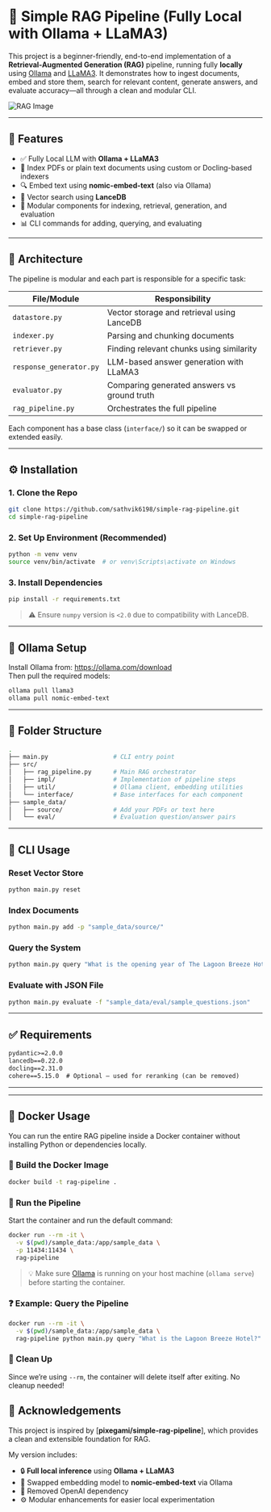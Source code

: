 # 🧠 Simple RAG Pipeline (Fully Local with Ollama + LLaMA3)

This project is a beginner-friendly, end-to-end implementation of a **Retrieval-Augmented Generation (RAG)** pipeline, running fully **locally** using [Ollama](https://ollama.com/) and [LLaMA3](https://ollama.com/library/llama3). It demonstrates how to ingest documents, embed and store them, search for relevant content, generate answers, and evaluate accuracy—all through a clean and modular CLI.

![RAG Image](./rag-design-basic.png)

---

## 🚀 Features

- ✅ Fully Local LLM with **Ollama + LLaMA3**
- 📄 Index PDFs or plain text documents using custom or Docling-based indexers
- 🔍 Embed text using **nomic-embed-text** (also via Ollama)
- 🧠 Vector search using **LanceDB**
- 🧵 Modular components for indexing, retrieval, generation, and evaluation
- 📊 CLI commands for adding, querying, and evaluating

---

## 🧱 Architecture

The pipeline is modular and each part is responsible for a specific task:

| File/Module             | Responsibility                              |
|-------------------------|----------------------------------------------|
| `datastore.py`          | Vector storage and retrieval using LanceDB   |
| `indexer.py`            | Parsing and chunking documents               |
| `retriever.py`          | Finding relevant chunks using similarity     |
| `response_generator.py` | LLM-based answer generation with LLaMA3      |
| `evaluator.py`          | Comparing generated answers vs ground truth  |
| `rag_pipeline.py`       | Orchestrates the full pipeline               |

Each component has a base class (`interface/`) so it can be swapped or extended easily.

---

## ⚙️ Installation

### 1. Clone the Repo

```bash
git clone https://github.com/sathvik6198/simple-rag-pipeline.git
cd simple-rag-pipeline
```

### 2. Set Up Environment (Recommended)

```bash
python -m venv venv
source venv/bin/activate  # or venv\Scripts\activate on Windows
```

### 3. Install Dependencies

```bash
pip install -r requirements.txt
```

> ⚠️ Ensure `numpy` version is `<2.0` due to compatibility with LanceDB.

---

## 🔧 Ollama Setup

Install Ollama from: https://ollama.com/download  
Then pull the required models:

```bash
ollama pull llama3
ollama pull nomic-embed-text
```

---

## 📁 Folder Structure

```bash
.
├── main.py                  # CLI entry point
├── src/
│   ├── rag_pipeline.py      # Main RAG orchestrator
│   ├── impl/                # Implementation of pipeline steps
│   ├── util/                # Ollama client, embedding utilities
│   └── interface/           # Base interfaces for each component
├── sample_data/
│   ├── source/              # Add your PDFs or text here
│   └── eval/                # Evaluation question/answer pairs
```

---

## 🧪 CLI Usage

### Reset Vector Store

```bash
python main.py reset
```

### Index Documents

```bash
python main.py add -p "sample_data/source/"
```

### Query the System

```bash
python main.py query "What is the opening year of The Lagoon Breeze Hotel?"
```

### Evaluate with JSON File

```bash
python main.py evaluate -f "sample_data/eval/sample_questions.json"
```

---

## ✅ Requirements

```txt
pydantic>=2.0.0
lancedb==0.22.0
docling==2.31.0
cohere==5.15.0  # Optional – used for reranking (can be removed)
```

---
---

## 🐳 Docker Usage

You can run the entire RAG pipeline inside a Docker container without installing Python or dependencies locally.

### 🔨 Build the Docker Image

```bash
docker build -t rag-pipeline .
```

### 🚀 Run the Pipeline

Start the container and run the default command:

```bash
docker run --rm -it \
  -v $(pwd)/sample_data:/app/sample_data \
  -p 11434:11434 \
  rag-pipeline
```

> 💡 Make sure [Ollama](https://ollama.com/) is running on your host machine (`ollama serve`) before starting the container.

### ❓ Example: Query the Pipeline

```bash
docker run --rm -it \
  -v $(pwd)/sample_data:/app/sample_data \
  rag-pipeline python main.py query "What is the Lagoon Breeze Hotel?"
```

### 🛑 Clean Up

Since we’re using `--rm`, the container will delete itself after exiting. No cleanup needed!

## 🙏 Acknowledgements

This project is inspired by [**pixegami/simple-rag-pipeline**], which provides a clean and extensible foundation for RAG.

My version includes:

- 🔒 **Full local inference** using **Ollama + LLaMA3**
- 🧠 Swapped embedding model to **nomic-embed-text** via Ollama
- 🧹 Removed OpenAI dependency
- ⚙️ Modular enhancements for easier local experimentation

